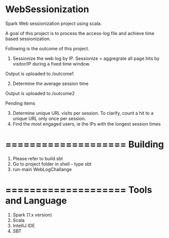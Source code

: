 # WebSessionization
Spark Web sessionization project using scala.

A goal of this project is to process the access-log file and achieve time based sessionization.

Following is the outcome of this project.

1) Sessionize the web log by IP. Sessionize = aggregrate all page hits by visitor/IP during a fixed time window. 

Output is uploaded to /outcome1

2) Determine the average session time

Output is uploaded to /outcome2

Pending items

3) Determine unique URL visits per session. To clarify, count a hit to a unique URL only once per session.
4) Find the most engaged users, ie the IPs with the longest session times

====================
 Building
====================
1. Please refer to build.sbt
2. Go to project folder in shell - type sbt 
3. run-main WebLogChallange

====================
 Tools and Language 
====================
1. Spark (1.x version)
2. Scala
3. IntelliJ IDE
4. SBT

